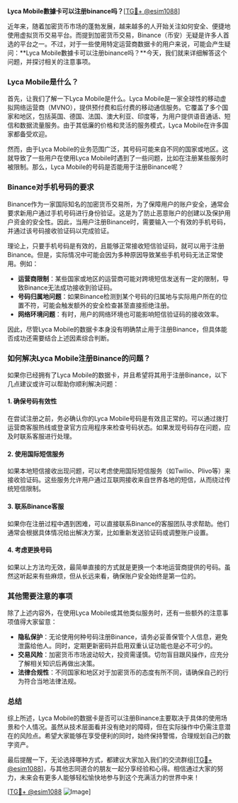 **Lyca Mobile數據卡可以注册binance吗？**[[TG💪+ @esim1088](https://t.me/s/esim1088)]

近年来，随着加密货币市场的蓬勃发展，越来越多的人开始关注如何安全、便捷地使用虚拟货币交易平台。而提到加密货币交易，Binance（币安）无疑是许多人首选的平台之一。不过，对于一些使用特定运营商数据卡的用户来说，可能会产生疑问：**Lyca Mobile數據卡可以注册binance吗？**今天，我们就来详细解答这个问题，并探讨相关的注意事项。

### Lyca Mobile是什么？

首先，让我们了解一下Lyca Mobile是什么。Lyca Mobile是一家全球性的移动虚拟网络运营商（MVNO），提供预付费和后付费的移动通信服务。它覆盖了多个国家和地区，包括英国、德国、法国、澳大利亚、印度等，为用户提供语音通话、短信和数据流量服务。由于其低廉的价格和灵活的服务模式，Lyca Mobile在许多国家都备受欢迎。

然而，由于Lyca Mobile的业务范围广泛，其号码可能来自不同的国家或地区。这就导致了一些用户在使用Lyca Mobile时遇到了一些问题，比如在注册某些服务时被限制。那么，Lyca Mobile的号码是否能用于注册Binance呢？

### Binance对手机号码的要求

Binance作为一家国际知名的加密货币交易所，为了保障用户的账户安全，通常会要求新用户通过手机号码进行身份验证。这是为了防止恶意账户的创建以及保护用户资金的安全性。因此，当用户注册Binance时，需要输入一个有效的手机号码，并通过该号码接收验证码以完成验证。

理论上，只要手机号码是有效的，且能够正常接收短信验证码，就可以用于注册Binance。但是，实际情况中可能会因为多种原因导致某些手机号码无法正常使用。例如：

- **运营商限制**：某些国家或地区的运营商可能对跨境短信发送有一定的限制，导致Binance无法成功接收到验证码。
- **号码归属地问题**：如果Binance检测到某个号码的归属地与实际用户所在的位置不符，可能会触发额外的安全检查甚至直接拒绝注册。
- **网络环境问题**：有时，用户的网络环境也可能影响短信验证码的接收效率。

因此，尽管Lyca Mobile的数据卡本身没有明确禁止用于注册Binance，但具体能否成功还需要结合上述因素综合判断。

### 如何解决Lyca Mobile注册Binance的问题？

如果你已经拥有了Lyca Mobile的数据卡，并且希望将其用于注册Binance，以下几点建议或许可以帮助你顺利解决问题：

#### 1. 确保号码有效性
在尝试注册之前，务必确认你的Lyca Mobile号码是有效且正常的。可以通过拨打运营商客服热线或登录官方应用程序来检查号码状态。如果发现号码存在问题，应及时联系客服进行处理。

#### 2. 使用国际短信服务
如果本地短信接收出现问题，可以考虑使用国际短信服务（如Twilio、Plivo等）来接收验证码。这些服务允许用户通过互联网接收来自世界各地的短信，从而绕过传统短信限制。

#### 3. 联系Binance客服
如果你在注册过程中遇到困难，可以直接联系Binance的客服团队寻求帮助。他们通常会根据具体情况给出解决方案，比如重新发送验证码或调整账户设置。

#### 4. 考虑更换号码
如果以上方法均无效，最简单直接的方式就是更换一个本地运营商提供的号码。虽然这听起来有些麻烦，但从长远来看，确保账户安全始终是第一位的。

### 其他需要注意的事项

除了上述内容外，在使用Lyca Mobile或其他类似服务时，还有一些额外的注意事项值得大家留意：

- **隐私保护**：无论使用何种号码注册Binance，请务必妥善保管个人信息，避免泄露给他人。同时，定期更新密码并启用双重认证功能也是必不可少的。
- **交易风险**：加密货币市场波动较大，投资需谨慎。切勿盲目跟风操作，应充分了解相关知识后再做出决策。
- **法律合规性**：不同国家和地区对于加密货币的态度有所不同，请确保自己的行为符合当地法律法规。

### 总结

综上所述，Lyca Mobile的数据卡是否可以注册Binance主要取决于具体的使用场景和个人情况。虽然从技术层面看并没有绝对的障碍，但在实际操作中仍需注意潜在的风险点。希望大家能够在享受便利的同时，始终保持警惕，合理规划自己的数字资产。

最后提醒一下，无论选择哪种方式，都建议大家加入我们的交流群组[[TG💪+ @esim1088](https://t.me/s/esim1088)]，与其他志同道合的朋友一起分享经验和心得。相信通过大家的努力，未来会有更多人能够轻松愉快地参与到这个充满活力的世界中来！

[[TG💪+ @esim1088](https://t.me/s/esim1088) ![Image](https://i.postimg.cc/4NQfJmqS/Snipaste-2025-05-13-00-14-12.png)]